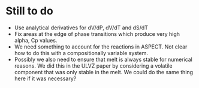 # Still to do
- Use analytical derivatives for dV/dP, dV/dT and dS/dT
- Fix areas at the edge of phase transitions which produce very high alpha, Cp values.
- We need something to account for the reactions in ASPECT. Not clear how to do this with a compositionally variable system.
- Possibly we also need to ensure that melt is always stable for numerical reasons. We did this in the ULVZ paper by considering a volatile component that was only stable in the melt. We could do the same thing here if it was necessary?
